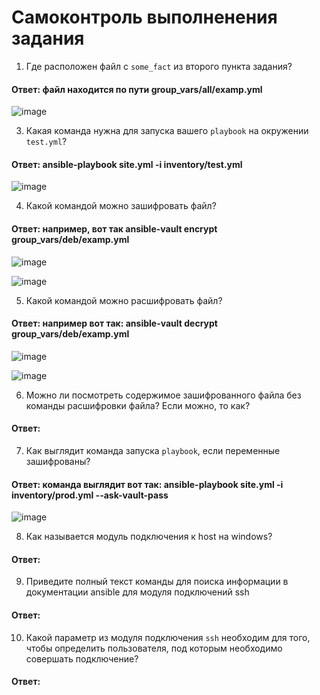 # Самоконтроль выполненения задания

1. Где расположен файл с `some_fact` из второго пункта задания?
#### Ответ: файл находится по пути group_vars/all/examp.yml
![image](https://user-images.githubusercontent.com/92969676/163532921-33c90c0c-74e9-400d-bb17-271f17bfb57a.png)

3. Какая команда нужна для запуска вашего `playbook` на окружении `test.yml`?

#### Ответ: ansible-playbook site.yml -i inventory/test.yml

![image](https://user-images.githubusercontent.com/92969676/163540835-6dbe5c16-eb61-499b-ad61-629ceb6ba742.png)


4. Какой командой можно зашифровать файл?
#### Ответ: например, вот так ansible-vault encrypt group_vars/deb/examp.yml

![image](https://user-images.githubusercontent.com/92969676/163550197-62efc03e-1920-4d00-ab3f-03bfe4a30b2f.png)

![image](https://user-images.githubusercontent.com/92969676/163550303-b28a04bf-a9bd-44f7-9ea8-d4f39eca7ba5.png)


5. Какой командой можно расшифровать файл?
#### Ответ: например вот так: ansible-vault decrypt group_vars/deb/examp.yml

![image](https://user-images.githubusercontent.com/92969676/163550419-e6a878ff-dd88-49eb-b9fe-f699aeaa1180.png)

![image](https://user-images.githubusercontent.com/92969676/163550450-05d03a9f-64e1-4a25-bc4e-fa3273e721d8.png)

6. Можно ли посмотреть содержимое зашифрованного файла без команды расшифровки файла? Если можно, то как?
#### Ответ:

7. Как выглядит команда запуска `playbook`, если переменные зашифрованы?
#### Ответ: команда выглядит вот так: ansible-playbook site.yml -i inventory/prod.yml --ask-vault-pass

![image](https://user-images.githubusercontent.com/92969676/163551317-99993b02-4817-4669-8e2f-55c845b091a0.png)


8. Как называется модуль подключения к host на windows?
#### Ответ:

9. Приведите полный текст команды для поиска информации в документации ansible для модуля подключений ssh
#### Ответ:

10. Какой параметр из модуля подключения `ssh` необходим для того, чтобы определить пользователя, под которым необходимо совершать подключение?
#### Ответ:
